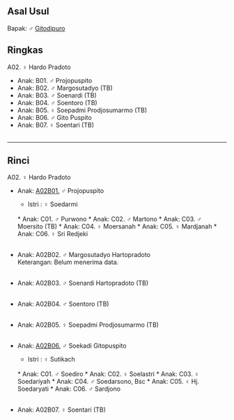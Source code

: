 ## Asal Usul

Bapak: ♂ [Gitodipuro][up] 

## Ringkas

A02. ♀ Hardo Pradoto
	<br/>

*	Anak: B01. ♂ Projopuspito 
*	Anak: B02. ♂ Margosutadyo (TB)
*	Anak: B03. ♂ Soenardi (TB)
*	Anak: B04. ♂ Soentoro (TB)
*	Anak: B05. ♀ Soepadmi Prodjosumarmo (TB)
*	Anak: B06. ♂ Gito Puspito
*	Anak: B07. ♀ Soentari (TB)
	<br/><br/>

-- -- --

## Rinci

A02. ♀ Hardo Pradoto
	<br/>

*	Anak: [A02B01.][A02B01] ♂ Projopuspito 
	*	Istri : ♀ Soedarmi
	<br/>
	*	Anak: C01. ♂ Purwono 
	*	Anak: C02. ♂ Martono
	*	Anak: C03. ♂ Moersito (TB)
	*	Anak: C04. ♀ Moersanah
	*	Anak: C05. ♀ Mardjanah
	*	Anak: C06. ♀ Sri Redjeki
	<br/><br/>

*	Anak: A02B02. ♂ Margosutadyo Hartopradoto
	<br/>Keterangan: Belum menerima data.
	<br/><br/>

*	Anak: A02B03. ♂ Soenardi Hartopradoto (TB)
	<br/><br/>

*	Anak: A02B04. ♂ Soentoro (TB)
	<br/><br/>

*	Anak: A02B05. ♀ Soepadmi Prodjosumarmo (TB)
	<br/><br/>

*	Anak: [A02B06.][A02B06] ♂ Soekadi Gitopuspito
	*	Istri : ♀ Sutikach
	<br/>
	*	Anak: C01. ♂ Soediro
	*	Anak: C02. ♀ Soelastri 
	*	Anak: C03. ♀ Soedariyah
	*	Anak: C04. ♂ Soedarsono, Bsc
	*	Anak: C05. ♀ Hj. Soedaryati 
	*	Anak: C06. ♂ Sardjono
	<br/><br/>

*	Anak: A02B07. ♀ Soentari (TB)
	<br/><br/>

[up]: https://github.com/epsi-rns/gitodipuro/blob/master/README.md

[A02B01]: https://github.com/epsi-rns/gitodipuro/blob/master/tree/A02/B01.md
[A02B06]: https://github.com/epsi-rns/gitodipuro/blob/master/tree/A02/B06.md
